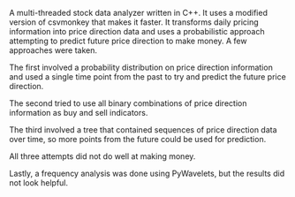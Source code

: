 A multi-threaded stock data analyzer written in C++. It uses a modified version of csvmonkey that makes it faster. It transforms daily pricing information into price direction data and uses a probabilistic approach attempting to predict future price direction to make money. A few approaches were taken. 

The first involved a probability distribution on price direction information and used a single time point from the past to try and predict the future price direction.

The second tried to use all binary combinations of price direction information as buy and sell indicators.

The third involved a tree that contained sequences of price direction data over time, so more points from the future could be used for prediction. 

All three attempts did not do well at making money.

Lastly, a frequency analysis was done using PyWavelets, but the results did not look helpful.
